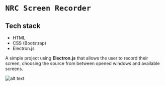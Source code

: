 # `NRC Screen Recorder`

## Tech stack
- HTML
- CSS (Bootstrap)
- Electron.js

A simple project using **Electron.js** that allows the user to record their screen, choosing the source from between opened windows and available screens. 

![alt text](https://github.com/nerooc/screen-record/blob/main/preview/preview1.png)
